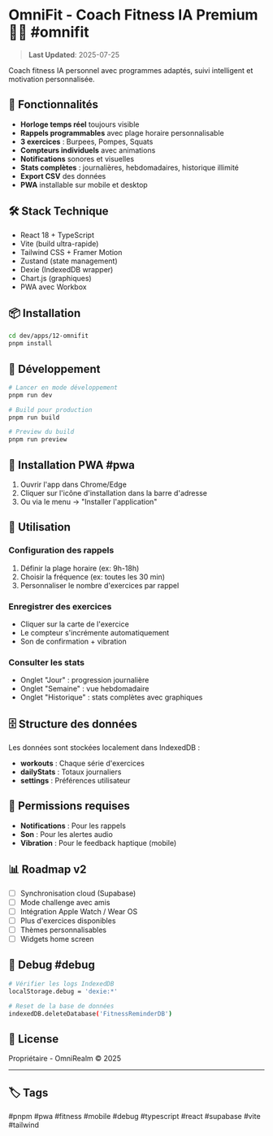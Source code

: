 # OmniFit - Coach Fitness IA Premium 💪🤖 #omnifit

> **Last Updated**: 2025-07-25

Coach fitness IA personnel avec programmes adaptés, suivi intelligent et motivation personnalisée.

## 🚀 Fonctionnalités

- **Horloge temps réel** toujours visible
- **Rappels programmables** avec plage horaire personnalisable
- **3 exercices** : Burpees, Pompes, Squats
- **Compteurs individuels** avec animations
- **Notifications** sonores et visuelles
- **Stats complètes** : journalières, hebdomadaires, historique illimité
- **Export CSV** des données
- **PWA** installable sur mobile et desktop

## 🛠️ Stack Technique

- React 18 + TypeScript
- Vite (build ultra-rapide)
- Tailwind CSS + Framer Motion
- Zustand (state management)
- Dexie (IndexedDB wrapper)
- Chart.js (graphiques)
- PWA avec Workbox

## 📦 Installation

```bash
cd dev/apps/12-omnifit
pnpm install
```

## 🔧 Développement

```bash
# Lancer en mode développement
pnpm run dev

# Build pour production
pnpm run build

# Preview du build
pnpm run preview
```

## 📱 Installation PWA #pwa

1. Ouvrir l'app dans Chrome/Edge
2. Cliquer sur l'icône d'installation dans la barre d'adresse
3. Ou via le menu → "Installer l'application"

## 🎯 Utilisation

### Configuration des rappels

1. Définir la plage horaire (ex: 9h-18h)
2. Choisir la fréquence (ex: toutes les 30 min)
3. Personnaliser le nombre d'exercices par rappel

### Enregistrer des exercices

- Cliquer sur la carte de l'exercice
- Le compteur s'incrémente automatiquement
- Son de confirmation + vibration

### Consulter les stats

- Onglet "Jour" : progression journalière
- Onglet "Semaine" : vue hebdomadaire
- Onglet "Historique" : stats complètes avec graphiques

## 🗄️ Structure des données

Les données sont stockées localement dans IndexedDB :

- **workouts** : Chaque série d'exercices
- **dailyStats** : Totaux journaliers
- **settings** : Préférences utilisateur

## 🔔 Permissions requises

- **Notifications** : Pour les rappels
- **Son** : Pour les alertes audio
- **Vibration** : Pour le feedback haptique (mobile)

## 📊 Roadmap v2

- [ ] Synchronisation cloud (Supabase)
- [ ] Mode challenge avec amis
- [ ] Intégration Apple Watch / Wear OS
- [ ] Plus d'exercices disponibles
- [ ] Thèmes personnalisables
- [ ] Widgets home screen

## 🐛 Debug #debug

```bash
# Vérifier les logs IndexedDB
localStorage.debug = 'dexie:*'

# Reset de la base de données
indexedDB.deleteDatabase('FitnessReminderDB')
```

## 📄 License

Propriétaire - OmniRealm © 2025

---

## 🏷️ Tags

#pnpm #pwa #fitness #mobile #debug #typescript #react #supabase #vite #tailwind
